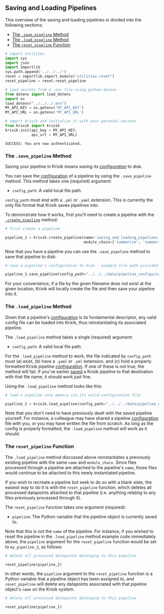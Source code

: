 ## Saving and Loading Pipelines

This overview of the saving and loading pipelines is divided into the following sections:

- [The `.save_pipeline` Method](#the-save_pipeline-method)
- [The `.load_pipeline` Method](#the-load_pipeline-method)
- [The `reset_pipeline` Function](#the-reset_pipeline-function)


```python
# import utilities
import sys 
import json
import importlib
sys.path.append('../../../')
reset = importlib.import_module("utilities.reset")
reset_pipeline = reset.reset_pipeline

# load secrets from a .env file using python-dotenv
from dotenv import load_dotenv
import os
load_dotenv("../../../.env")
MY_API_KEY = os.getenv('MY_API_KEY')
MY_API_URL = os.getenv('MY_API_URL')

# import krixik and initialize it with your personal secrets
from krixik import krixik
krixik.init(api_key = MY_API_KEY, 
            api_url = MY_API_URL)
```

    SUCCESS: You are now authenticated.


### The `.save_pipeline` Method

Saving your pipeline in Krixik means *saving its [configuration](pipeline_config.md)* to disk.

You can save the [configuration](pipeline_config.md) of a pipeline by using the `.save_pipeline` method. This method takes one (required) argument:

- `config_path`: A valid local file path.

`config_path` must end with a `.yml` or `.yaml` extension. This is currently the only file format that Krixik saves pipelines into.

To demonstrate how it works, first you'll need to create a pipeline with the [`.create_pipeline`](create_pipeline.md) method:


```python
# first create a pipeline

pipeline_1 = krixik.create_pipeline(name='saving_and_loading_pipelines_1_summarize_summarize_keyword-db',
                                    module_chain=['summarize', 'summarize', 'keyword-db'])
```

Now that you have a pipeline you can use the `.save_pipeline` method to save that pipeline to disk:


```python
# save a pipeline's configuration to disk - example file path provided

pipeline_1.save_pipeline(config_path="../../../data/pipeline_configs/save-pipeline-demo.yaml")
```

For your convenience, if a file by the given filename does not exist at the given location, Krixik will locally create the file and then save your pipeline
 into it.

### The `.load_pipeline` Method

Given that a pipeline's [configuration](pipeline_config.md) is its fundamental descriptor, any valid config file can be loaded into Krixik, thus reinstantiating its associated pipeline.

The `.load_pipeline` method takes a single (required) argument:

- `config_path`: A valid local file path.

For the `.load_pipeline` method to work, the file indicated by `config_path` must (a) exist, (b) have a `.yaml` or `.yml` extension, and (c) hold a properly formatted Krixik pipeline [configuration](pipeline_config.md). If one of these is not true, the method will fail. If you've earlier [saved](#the-save_pipeline-method) a Krixik pipeline to that destination with that file name, it should work just fine. 

Using the `.load_pipeline` method looks like this:


```python
# load a pipeline into memory via its valid configuration file

pipeline_2 = krixik.load_pipeline(config_path="../../../data/pipeline_configs/save-pipeline-demo.yaml")
```

Note that you don't need to have previously dealt with the saved pipeline yourself. For instance, a colleague may have shared a pipeline [configuration](pipeline_config.md) file with you, or you may have written the file from scratch. As long as the config is properly formatted, the `.load_pipeline` method will work as it should.

### The `reset_pipeline` Function

The `.load_pipeline` method discussed above reinstantiates a previously existing pipeline with the same `name` and `module_chain`. Since files processed through a pipeline are attached to the pipeline's `name`, those files would continue to be attached to this newly instantiated pipeline.

If you wish to recreate a pipeline but seek to do so with a blank slate, the easiest way to do it is with the `reset_pipeline` function, which deletes all processed datapoints attached to that pipeline (i.e. anything relating to any files previously processed through it).

The `reset_pipeline` function takes one argument (required):

- `pipeline`: The Python variable that the pipeline object is currently saved to.

Note that this is _not_ the `name` of the pipeline. For instance, if you wished to reset the pipeline in the `.load_pipeline` method example code immediately above, the `pipeline` argument for the `reset_pipeline` function would be set to `my_pipeline_2`, as follows:


```python
# delete all processed datapoints belonging to this pipeline

reset_pipeline(pipeline_2)
```

In other words, the `pipeline` argument to the `reset_pipeline` function is a Python variable that a pipeline object has been assigned to, and `reset_pipeline` will delete any datapoints associated with that pipeline object's `name` on the Krixik system.


```python
# delete all processed datapoints belonging to this pipeline

reset_pipeline(pipeline_1)
```
